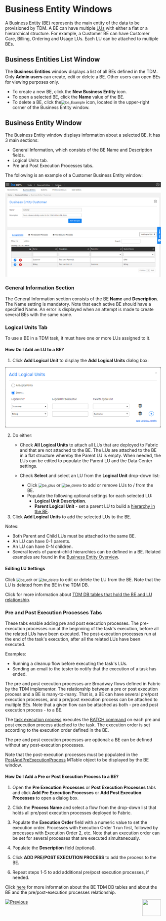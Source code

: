 # Business Entity Windows 

A [Business Entity](/articles/TDM/tdm_overview/03_business_entity_overview.md) (BE) represents the main entity of the data to be provisioned by TDM. A BE can have multiple [LUs](/articles/03_logical_units/01_LU_overview.md) with either a flat or a hierarchical structure. For example, a Customer BE can have Customer Care, Billing, Ordering and Usage LUs. Each LU can be attached to multiple BEs.

## Business Entities List Window  

The **Business Entities** window displays a list of all BEs defined in the TDM.  Only **Admin users** can create, edit or delete a BE. Other users can open BEs for viewing purposes only.

-   To create a new BE, click the **New Business Entity** icon. 
-   To open a selected BE, click the **Name** value of the BE.
-   To delete a BE, click the<img src="images/delete_icon.png" alt="be_Example" style="zoom:80%;" /> icon, located in the upper-right corner of the Business Entity window.

## Business Entity Window    

The Business Entity window displays information about a selected BE. It has 3 main sections:

- General Information, which consists of the BE Name and Description fields.
- Logical Units tab.
- Pre and Post Execution Processes tabs.

The following is an example of a Customer Business Entity window:

![be_Example](images/tdm_gui_customer_be.png)



### General Information Section 

The General Information section consists of the BE **Name** and **Description**. The Name setting is mandatory. Note that each active BE should have a specified Name. An error is displayed when an attempt is made to create several BEs with the same name.

### Logical Units Tab 

To use a BE in a TDM task, it must have one or more LUs assigned to it.

#### How Do I Add an LU to a BE? 

1. Click **Add Logical Unit** to display the **Add Logical Units** dialog box:

![be_Example](images/BE_add_lu_window.png)

2. Do either: 
   * Check **All Logical Units** to attach all LUs that are deployed to Fabric and that are not attached to the BE. The LUs are attached to the BE in a flat structure whereby the Parent LU is empty. When needed, the LUs can be edited to populate the Parent LU and the Data Center settings.
   * Check **Select** and select an LU from the **Logical Unit** drop-down list:

     - Click <img src="images/plus_icon.png" alt="be_plus" style="zoom:80%;" /> or <img src="images/delete_icon.png" alt="be_delete" style="zoom:80%;" /> to add or remove LUs to / from the BE. 
     - Populate the following optional settings for each selected LU:
       - **Logical Unit Description**.
       - **Parent Logical Unit** - set a parent LU to build a [hierarchy in the BE](/articles/TDM/tdm_overview/03_business_entity_overview.md). 
3. Click **Add Logical Units** to add the selected LUs to the BE.

Notes:
 - Both Parent and Child LUs must be attached to the same BE.
 -  An LU can have 0-1 parents.
 -  An LU can have 0-N children.
  - Several levels of parent-child hierarchies can be defined in a BE. Related examples are found in the [Business Entity Overview](/articles/TDM/tdm_overview/03_business_entity_overview.md).

#### Editing LU Settings

Click <img src="images/be_edit_icon.png" alt="be_edit" style="zoom:80%;" /> or <img src="images/be_delete_icon.png" alt="be_delete" style="zoom:80%;" /> to edit or delete the LU from the BE. Note that the LU is deleted from the BE in the TDM DB. 

Click for more information about [TDM DB tables that hold the BE and LU relationship](06_be_product_tdmdb_tables.md).



### Pre and Post Execution Processes Tabs

These tabs enable adding pre and post execution processes. The pre-execution processes run at the beginning of the task's execution, before all the related LUs have been executed. The post-execution processes run at the end of the task's execution, after all the related LUs have been executed.

Examples:

- Running a cleanup flow before executing the task's LUs. 
- Sending an email to the tester to notify that the execution of a task has ended. 

The pre and post execution processes are Broadway flows defined in Fabric by the TDM implementor. The relationship between a pre or post execution process and a BE is many-to-many. That is, a BE can have several pre/post execution processes, and a pre/post execution process can be attached to multiple BEs.  Note that a given flow can be attached as both - pre and post execution process - to a BE.

The [task execution process](/articles/TDM/tdm_architecture/03_task_execution_processes.md) executes the [BATCH command](/articles/20_jobs_and_batch_services/15_batch_broadway_commands.md) on each pre and post execution process attached to the task. The execution order is set according to the execution order defined in the BE.

The pre and post execution processes are optional: a BE can be defined without any post-execution processes.

Note that the post-execution processes must be populated in the [PostAndPreExecutionProcess](/articles/TDM/tdm_implementation/04_fabric_tdm_library.md#postandpreexecutionprocess-) MTable object to be displayed by the BE window.

#### How Do I Add a Pre or Post Execution Process to a BE? 

1. Open the **Pre Execution Processes** or **Post Execution Processes** tabs and click  **Add Pre Execution Processes**  or **Add Post Execution Processes** to open a dialog box.  

2. Click the **Process Name** and select a flow from the drop-down list that holds all pre/post execution processes deployed to Fabric.
3. Populate the **Execution Order** field with a numeric value to set the execution order. Processes with Execution Order 1 run first, followed by processes with Execution Order 2, etc. Note that an execution order can be set for several processes that are executed simultaneously.
4. Populate the **Description** field (optional).
5. Click **ADD PRE/POST EXECUTION PROCESS** to add the process to the BE.
6. Repeat steps 1-5 to add additional pre/post execution processes, if needed.

  

Click [here](06_be_product_tdmdb_tables.md) for more information about the BE TDM DB tables and about the BE and the pre/post-execution processes relationship.


  [![Previous](/articles/images/Previous.png)](03_tdm_gui_data_centers_window.md)[<img align="right" width="60" height="54" src="/articles/images/Next.png">](05_tdm_gui_product_window.md)

